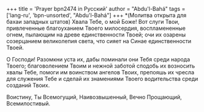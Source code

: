 +++
title = 'Prayer bpn2474 in Русский'
author = "Abdu'l-Bahá"
tags = ['lang-ru', 'bpn-unsorted', "Abdu'l-Bahá"]
+++
*(Молитва открыта для бахаи западных штатов)
Хвала Тебе, о мой Боже! Вот слуги Твои, привлеченные благоуханием Твоего милосердия, воспламененные огнем, пылающим на древе единственности Твоей; очи их озарены созерцанием великолепия света, что сияет на Синае единственности Твоей.

О Господи! Разомкни уста их, дабы поминали они Тебя среди народа Твоего; благоволением Твоим и нежной заботой сподобь их возносить хвалы Тебе, помоги им воинством ангелов Твоих, препояшь их чресла для служения Тебе и сделай их знамениями Твоего водительства среди созданий Твоих.

Воистину, Ты Всемогущий, Наивозвышенный, Вечно Прощающий, Всемилостивый.
